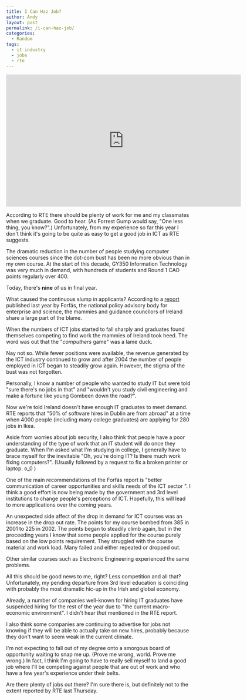 ```yaml
---
title: I Can Haz Job?
author: Andy
layout: post
permalink: /i-can-haz-job/
categories:
  - Random
tags:
  - it industry
  - jobs
  - rte
---
```


<div class="video-container">
<iframe width="640" height="360" src="http://www.youtube.com/embed/qTjAu03V9pY?feature=player_embedded" frameborder="0" allowfullscreen></iframe>
</div>

According to RTE there should be plenty of work for me and my classmates when we graduate. Good to hear. (As Forrest Gump would say, "One less thing, you know?".) Unfortunately, from my experience so far this year I don't think it's going to be quite as easy to get a good job in ICT as RTE suggests.

The dramatic reduction in the number of people studying computer sciences courses since the dot-com bust has been no more obvious than in my own course. At the start of this decade, GY350 Information Technology was very much in demand, with hundreds of students and Round 1 CAO points regularly over 400.

Today, there's **nine** of us in final year.

What caused the continuous slump in applicants? According to a [report][1] published last year by Forf&aacute;s, the national policy advisory body for enterprise and science, the mammies and guidance councilors of Ireland share a large part of the blame. 

When the numbers of ICT jobs started to fall sharply and graduates found themselves competing to find work the mammies of Ireland took heed. The word was out that the "*computhers* game" was a lame duck.

Nay not so. While fewer positions were available, the revenue generated by the ICT industry continued to grow and after 2004 the number of people employed in ICT began to steadily grow again. However, the stigma of the bust was not forgotten.

Personally, I know a number of people who wanted to study IT but were told "sure there's no jobs in that" and "wouldn't you study civil engineering and make a fortune like young Gombeen down the road?".

Now we're told Ireland doesn't have enough IT graduates to meet demand. RTE reports that "50% of software hires in Dublin are from abroad" at a time when 4000 people (including many college graduates) are applying for 280 jobs in Ikea.

Aside from worries about job security, I also think that people have a poor understanding of the type of work that an IT student will do once they graduate. When I'm asked what I'm studying in college, I generally have to brace myself for the inevitable "Oh, you're doing IT? Is there much work fixing computers?". (Usually followed by a request to fix a broken printer or laptop. o_0 )

One of the main recommendations of the Forf&aacute;s report is "better communication of career opportunities and skills needs of the ICT sector ". I think a good effort is now being made by the government and 3rd level institutions to change people's perceptions of ICT. Hopefully, this will lead to more applications over the coming years.

An unexpected side affect of the drop in demand for ICT courses was an increase in the drop out rate. The points for my course bombed from 385 in 2001 to 225 in 2002. The points began to steadily climb again, but in the proceeding years I know that some people applied for the course purely based on the low points requirement. They struggled with the course material and work load. Many failed and either repeated or dropped out.

Other similar courses such as Electronic Engineering experienced the same problems. 

All this should be good news to me, right? Less competition and all that? Unfortunately, my pending departure from 3rd level education is coinciding with probably the most dramatic hic-up in the Irish and global economy. 

Already, a number of companies well-known for hiring IT graduates have suspended hiring for the rest of the year due to "the current macro-economic environment". I didn't hear *that* mentioned in the RTE report. 

I also think some companies are continuing to advertise for jobs not knowing if they will be able to actually take on new hires, probably because they don't want to seem weak in the current climate.

I'm not expecting to fall out of my degree onto a smorgous board of opportunity waiting to snap me up. (Prove me wrong, world. Prove me wrong.) In fact, I think I'm going to have to really sell myself to land a good job where I'll be competing against people that are out of work and who have a few year's experience under their belts.

Are there plenty of jobs out there? I'm sure there is, but definitely not to the extent reported by RTE last Thursday.

 [1]: http://www.forfas.ie/publications/2008/title,951,en.php
